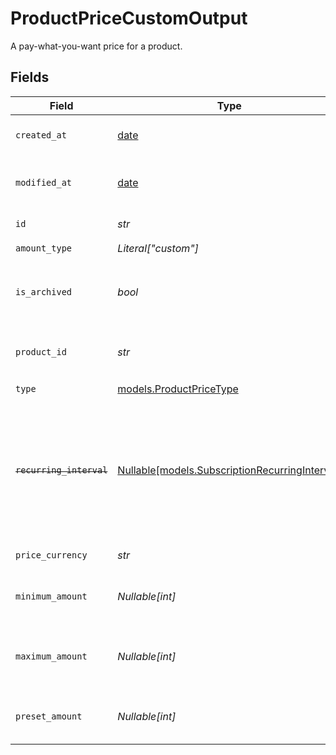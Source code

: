 # ProductPriceCustomOutput

A pay-what-you-want price for a product.


## Fields

| Field                                                                                                                   | Type                                                                                                                    | Required                                                                                                                | Description                                                                                                             |
| ----------------------------------------------------------------------------------------------------------------------- | ----------------------------------------------------------------------------------------------------------------------- | ----------------------------------------------------------------------------------------------------------------------- | ----------------------------------------------------------------------------------------------------------------------- |
| `created_at`                                                                                                            | [date](https://docs.python.org/3/library/datetime.html#date-objects)                                                    | :heavy_check_mark:                                                                                                      | Creation timestamp of the object.                                                                                       |
| `modified_at`                                                                                                           | [date](https://docs.python.org/3/library/datetime.html#date-objects)                                                    | :heavy_check_mark:                                                                                                      | Last modification timestamp of the object.                                                                              |
| `id`                                                                                                                    | *str*                                                                                                                   | :heavy_check_mark:                                                                                                      | The ID of the price.                                                                                                    |
| `amount_type`                                                                                                           | *Literal["custom"]*                                                                                                     | :heavy_check_mark:                                                                                                      | N/A                                                                                                                     |
| `is_archived`                                                                                                           | *bool*                                                                                                                  | :heavy_check_mark:                                                                                                      | Whether the price is archived and no longer available.                                                                  |
| `product_id`                                                                                                            | *str*                                                                                                                   | :heavy_check_mark:                                                                                                      | The ID of the product owning the price.                                                                                 |
| `type`                                                                                                                  | [models.ProductPriceType](../models/productpricetype.md)                                                                | :heavy_check_mark:                                                                                                      | N/A                                                                                                                     |
| ~~`recurring_interval`~~                                                                                                | [Nullable[models.SubscriptionRecurringInterval]](../models/subscriptionrecurringinterval.md)                            | :heavy_check_mark:                                                                                                      | : warning: ** DEPRECATED **: This will be removed in a future release, please migrate away from it as soon as possible. |
| `price_currency`                                                                                                        | *str*                                                                                                                   | :heavy_check_mark:                                                                                                      | The currency.                                                                                                           |
| `minimum_amount`                                                                                                        | *Nullable[int]*                                                                                                         | :heavy_check_mark:                                                                                                      | The minimum amount the customer can pay.                                                                                |
| `maximum_amount`                                                                                                        | *Nullable[int]*                                                                                                         | :heavy_check_mark:                                                                                                      | The maximum amount the customer can pay.                                                                                |
| `preset_amount`                                                                                                         | *Nullable[int]*                                                                                                         | :heavy_check_mark:                                                                                                      | The initial amount shown to the customer.                                                                               |